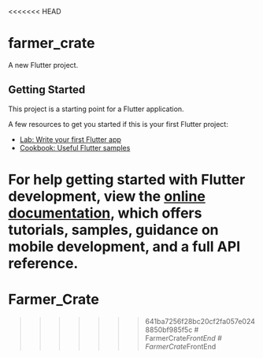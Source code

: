<<<<<<< HEAD
# farmer_crate

A new Flutter project.

## Getting Started

This project is a starting point for a Flutter application.

A few resources to get you started if this is your first Flutter project:

- [Lab: Write your first Flutter app](https://docs.flutter.dev/get-started/codelab)
- [Cookbook: Useful Flutter samples](https://docs.flutter.dev/cookbook)

For help getting started with Flutter development, view the
[online documentation](https://docs.flutter.dev/), which offers tutorials,
samples, guidance on mobile development, and a full API reference.
=======
# Farmer_Crate
>>>>>>> 641ba7256f28bc20cf2fa057e0248850bf985f5c
#   F a r m e r C r a t e _ F r o n t E n d  
 #   F a r m e r C r a t e _ F r o n t E n d  
 